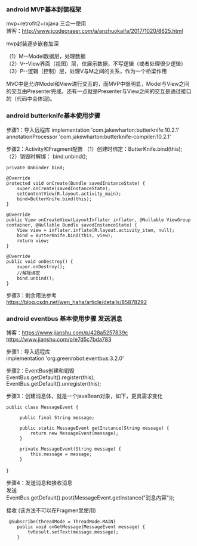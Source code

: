 
### android MVP基本封装框架
mvp+retrofit2+rxjava  三合一使用   
博客：http://www.jcodecraeer.com/a/anzhuokaifa/2017/1020/8625.html

mvp封装逐步嵌套加深

（1）M--Model数据层，处理数据  
（2）V--View界面（视图）层，仅展示数据，不写逻辑（或者处理很少逻辑）  
（3）P--逻辑（控制）层，处理V与M之间的关系，作为一个桥梁作用  

MVC中是允许Model和View进行交互的，而MVP中很明显，Model与View之间的交互由Presenter完成。还有一点就是Presenter与View之间的交互是通过接口的（代码中会体现)。


### android butterknife基本使用步骤

步骤1：导入远程库
implementation 'com.jakewharton:butterknife:10.2.1'  
annotationProcessor 'com.jakewharton:butterknife-compiler:10.2.1'  

步骤2：Activity和Fragment配置
（1）创建时绑定：ButterKnife.bind(this);  
（2）销毁时解绑： bind.unbind();

    private Unbinder bind;
    
    @Override
    protected void onCreate(Bundle savedInstanceState) {
        super.onCreate(savedInstanceState);
        setContentView(R.layout.activity_main);
        bind=ButterKnife.bind(this);
    } 
    
    @Override
    public View onCreateView(LayoutInflater inflater, @Nullable ViewGroup container, @Nullable Bundle savedInstanceState) {
        View view = inflater.inflate(R.layout.activity_item, null);
        bind = ButterKnife.bind(this, view);
        return view;
    }
 
    @Override
    public void onDestroy() {
        super.onDestroy();
        //解除绑定
        bind.unbind();
    }
    
步骤3：剩余用法参考   https://blog.csdn.net/wen_haha/article/details/85878292


### android eventbus 基本使用步骤  发送消息   
博客：https://www.jianshu.com/p/428a5257839c   
      https://www.jianshu.com/p/e7d5c7bda783

步骤1：导入远程库  
 implementation 'org.greenrobot:eventbus:3.2.0'

步骤2：EventBus创建和销毁   
 EventBus.getDefault().register(this);   
 EventBus.getDefault().unregister(this);  
 
步骤3：创建消息体，就是一个javaBean对象，如下，更具需求变化  
 
    public class MessageEvent {
 
         public final String message;
     
         public static MessageEvent getInstance(String message) {
             return new MessageEvent(message);
         }
     
         private MessageEvent(String message) {
             this.message = message;
         }
   }
   
  
步骤4：发送消息和接收消息  
发送  
 EventBus.getDefault().post(MessageEvent.getInstance("消息内容"));

接收  (该方法不可以在Fragmen里使用)  

     @Subscribe(threadMode = ThreadMode.MAIN)
        public void onGetMessage(MessageEvent message) {
            tvResult.setText(message.message);
        }